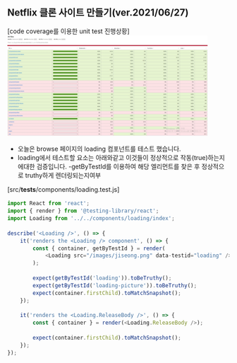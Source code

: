 ## Netflix 클론 사이트 만들기(ver.2021/06/27)

[code coverage를 이용한 unit test 진행상황]
<img src="public/images/misc/react_netflix_20210627.jpg" width="90%" height="80%" alt="react_netflix"></img>

* 오늘은 browse 페이지의 loading 컴포넌트를 테스트 했습니다.
* loading에서 테스트할 요소는 아래와같고 이것들이 정상적으로 작동(true)하는지에대한 검증입니다.
-getByTestId를 이용하여 해당 엘리먼트를 찾은 후 정상적으로 truthy하게 렌더링되는지여부 

[src/__tests__/components/loading.test.js]
```javascript
import React from 'react';
import { render } from '@testing-library/react';
import Loading from '../../components/loading/index';

describe('<Loading />', () => {
    it('renders the <Loading /> component', () => {
        const { container, getByTestId } = render(
            <Loading src="/images/jiseong.png" data-testid="loading" />
        );

        expect(getByTestId('loading')).toBeTruthy();
        expect(getByTestId('loading-picture')).toBeTruthy();
        expect(container.firstChild).toMatchSnapshot();
    });

    it('renders the <Loading.ReleaseBody />', () => {
        const { container } = render(<Loading.ReleaseBody />);
        
        expect(container.firstChild).toMatchSnapshot();
    });
});
```